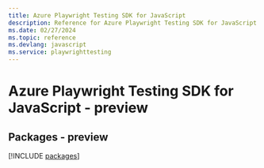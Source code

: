 ```yaml
---
title: Azure Playwright Testing SDK for JavaScript
description: Reference for Azure Playwright Testing SDK for JavaScript
ms.date: 02/27/2024
ms.topic: reference
ms.devlang: javascript
ms.service: playwrighttesting
---
```

# Azure Playwright Testing SDK for JavaScript - preview
## Packages - preview
[!INCLUDE [packages](playwright-testing-index.md)]
